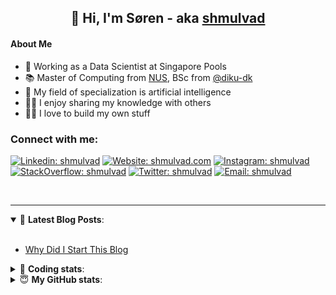 <h2 align="center">
	👋 Hi, I'm Søren - aka <a href="https://shmulvad.com">shmulvad</a>
</h2>

#### About Me
- 🤖 Working as a Data Scientist at Singapore Pools
- 📚 Master of Computing from [NUS], BSc from [@diku-dk]
- 🧠 My field of specialization is artificial intelligence
- 👨‍🏫 I enjoy sharing my knowledge with others
- 👨‍💻 I love to build my own stuff

### Connect with me:

[![Linkedin: shmulvad](https://img.shields.io/badge/shmulvad-blue?style=flat&logo=Linkedin&logoColor=white)][linkedin]
[![Website: shmulvad.com](https://img.shields.io/badge/shmulvad.com-47CCCC?&style=flat&logo=Google-Chrome&logoColor=white)][website]
[![Instagram: shmulvad](https://img.shields.io/badge/-@shmulvad-purple?style=flat&logo=Instagram&logoColor=white)][instagram]
[![StackOverflow: shmulvad](https://img.shields.io/badge/shmulvad-FE7A16?style=flat&logo=stack-overflow&logoColor=white)][stackOverflow]
[![Twitter: shmulvad](https://img.shields.io/badge/@shmulvad-1ca0f1?style=flat&logo=twitter&logoColor=white)][twitter]
[![Email: shmulvad](https://img.shields.io/badge/shmulvad-D14836?style=flat&logo=gmail&logoColor=white)][mail]

<br />

---

<details open>
 <summary>📕 <b>Latest Blog Posts</b>: </summary>

<br>

<!-- BLOG-POST-LIST:START -->
- [Why Did I Start This Blog](https://shmulvad.com/blog/why-did-start-this-blog)
<!-- BLOG-POST-LIST:END -->

</details>

<!-- --- -->

<details>
 <summary>🤖 <b>Coding stats</b>: </summary>

<br>

NOTE: Doesn't track coding at work or work done in environments such as Jupyter Notebooks.

<!--START_SECTION:waka-->
![Code Time](http://img.shields.io/badge/Code%20Time-1%2C577%20hrs%2042%20mins-blue)

**I'm a Night 🦉** 

```text
🌞 Morning    76 commits     ██░░░░░░░░░░░░░░░░░░░░░░░   9.15% 
🌆 Daytime    270 commits    ████████░░░░░░░░░░░░░░░░░   32.49% 
🌃 Evening    292 commits    ████████░░░░░░░░░░░░░░░░░   35.14% 
🌙 Night      193 commits    █████░░░░░░░░░░░░░░░░░░░░   23.23%

```


📊 **This Week I Spent My Time On** 

```text
💬 Programming Languages: 
HTML                     2 hrs 21 mins       ██████████░░░░░░░░░░░░░░░   39.91% 
Python                   2 hrs 9 mins        █████████░░░░░░░░░░░░░░░░   36.59% 
Other                    41 mins             ███░░░░░░░░░░░░░░░░░░░░░░   11.71% 
JavaScript               18 mins             █░░░░░░░░░░░░░░░░░░░░░░░░   5.23% 
Bash                     16 mins             █░░░░░░░░░░░░░░░░░░░░░░░░   4.67%

🔥 Editors: 
VS Code                  5 hrs 3 mins        █████████████████████░░░░   85.74% 
Zsh                      38 mins             ██░░░░░░░░░░░░░░░░░░░░░░░   10.86% 
Sublime Text             12 mins             ░░░░░░░░░░░░░░░░░░░░░░░░░   3.4%

🐱‍💻 Projects: 
demo-main                2 hrs 34 mins       ███████████░░░░░░░░░░░░░░   43.61% 
overvaagning-admin       2 hrs 1 min         ████████░░░░░░░░░░░░░░░░░   34.2% 
overvaagning-sender      19 mins             █░░░░░░░░░░░░░░░░░░░░░░░░   5.57% 
Terminal                 15 mins             █░░░░░░░░░░░░░░░░░░░░░░░░   4.33% 
stadium-videos           15 mins             █░░░░░░░░░░░░░░░░░░░░░░░░   4.3%

```


 Last Updated on 25/09/2022 18:53:40 UTC
<!--END_SECTION:waka-->

</details>

<!-- --- -->

<details>
 <summary>😇 <b>My GitHub stats</b>: </summary>

<br>

<img align="left" alt="shmulvad's Github Stats" src="https://github-readme-stats.vercel.app/api?username=shmulvad&show_icons=true&hide_border=true" />

</details>



[website]: https://shmulvad.com
[twitter]: https://twitter.com/shmulvad
[linkedin]: https://linkedin.com/in/shmulvad
[instagram]: https://instagram.com/shmulvad
[stackOverflow]: https://stackoverflow.com/users/9248793/shmulvad
[mail]: mailto:shmulvad@gmail.com
[@diku-dk]: https://github.com/diku-dk
[github]: https://github.com/shmulvad
[NUS]: https://www.nus.edu.sg